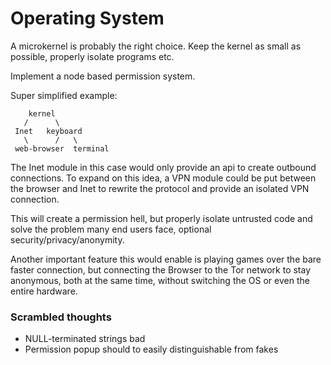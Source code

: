 # Operating System

A microkernel is probably the right choice. Keep the kernel as small as possible, properly isolate programs etc.

Implement a node based permission system.

Super simplified example:
```
    kernel
   /      \           
 Inet   keyboard
   \      /   \       
 web-browser  terminal
```

The Inet module in this case would only provide an api to create outbound connections.
To expand on this idea, a VPN module could be put between the browser and Inet to rewrite the protocol and provide an isolated VPN connection.

This will create a permission hell, but properly isolate untrusted code and solve the problem many end users face, optional security/privacy/anonymity.

Another important feature this would enable is playing games over the bare faster connection, 
but connecting the Browser to the Tor network to stay anonymous, both at the same time,
without switching the OS or even the entire hardware.


### Scrambled thoughts
- NULL-terminated strings bad
- Permission popup should to easily distinguishable from fakes
